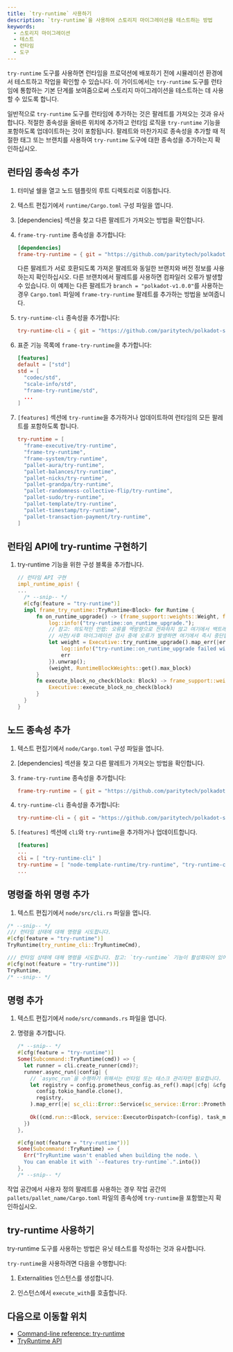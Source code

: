 ```yaml
---
title: `try-runtime` 사용하기
description: `try-runtime`을 사용하여 스토리지 마이그레이션을 테스트하는 방법
keywords:
  - 스토리지 마이그레이션
  - 테스트
  - 런타임
  - 도구
---
```


`try-runtime` 도구를 사용하면 런타임을 프로덕션에 배포하기 전에 시뮬레이션 환경에서 테스트하고 작업을 확인할 수 있습니다.
이 가이드에서는 `try-runtime` 도구를 런타임에 통합하는 기본 단계를 보여줌으로써 스토리지 마이그레이션을 테스트하는 데 사용할 수 있도록 합니다.

일반적으로 `try-runtime` 도구를 런타임에 추가하는 것은 팔레트를 가져오는 것과 유사합니다.
적절한 종속성을 올바른 위치에 추가하고 런타임 로직을 `try-runtime` 기능을 포함하도록 업데이트하는 것이 포함됩니다.
팔레트와 마찬가지로 종속성을 추가할 때 적절한 태그 또는 브랜치를 사용하여 `try-runtime` 도구에 대한 종속성을 추가하는지 확인하십시오.

## 런타임 종속성 추가

1. 터미널 쉘을 열고 노드 템플릿의 루트 디렉토리로 이동합니다.

1. 텍스트 편집기에서 `runtime/Cargo.toml` 구성 파일을 엽니다.

1. [dependencies] 섹션을 찾고 다른 팔레트가 가져오는 방법을 확인합니다.

1. `frame-try-runtime` 종속성을 추가합니다:

   ```toml
   [dependencies]
   frame-try-runtime = { git = "https://github.com/paritytech/polkadot-sdk.git", branch = "polkadot-v1.0.0", optional = true }
   ```

   다른 팔레트가 서로 호환되도록 가져온 팔레트와 동일한 브랜치와 버전 정보를 사용하는지 확인하십시오.
   다른 브랜치에서 팔레트를 사용하면 컴파일러 오류가 발생할 수 있습니다.
   이 예제는 다른 팔레트가 `branch = "polkadot-v1.0.0"`를 사용하는 경우 `Cargo.toml` 파일에 `frame-try-runtime` 팔레트를 추가하는 방법을 보여줍니다.

1. `try-runtime-cli` 종속성을 추가합니다:

   ```toml
   try-runtime-cli = { git = "https://github.com/paritytech/polkadot-sdk.git", branch = "polkadot-v1.0.0", optional = true }
   ```

1. 표준 기능 목록에 `frame-try-runtime`을 추가합니다:

   ```toml
   [features]
   default = ["std"]
   std = [
     "codec/std",
     "scale-info/std",
     "frame-try-runtime/std",
     ...
   ]
   ```

1. `[features]` 섹션에 `try-runtime`을 추가하거나 업데이트하여 런타임의 모든 팔레트를 포함하도록 합니다.

   ```toml
   try-runtime = [
     "frame-executive/try-runtime",
     "frame-try-runtime",
     "frame-system/try-runtime",
     "pallet-aura/try-runtime",
     "pallet-balances/try-runtime",
     "pallet-nicks/try-runtime",
     "pallet-grandpa/try-runtime",
     "pallet-randomness-collective-flip/try-runtime",
     "pallet-sudo/try-runtime",
     "pallet-template/try-runtime",
     "pallet-timestamp/try-runtime",
     "pallet-transaction-payment/try-runtime",
   ]
   ```

## 런타임 API에 try-runtime 구현하기

1. try-runtime 기능을 위한 구성 블록을 추가합니다.

   ```rust
   // 런타임 API 구현
   impl_runtime_apis! {
   ...
     /* --snip-- */
     #[cfg(feature = "try-runtime")]
     impl frame_try_runtime::TryRuntime<Block> for Runtime {
         fn on_runtime_upgrade() -> (frame_support::weights::Weight, frame_support::weights::Weight) {
             log::info!("try-runtime::on_runtime_upgrade.");
             // 참고: 의도적인 언랩: 오류를 역방향으로 전파하지 않고 여기에서 백트레이스를 가지려고 합니다.
             // 사전/사후 마이그레이션 검사 중에 오류가 발생하면 여기에서 즉시 중단합니다.
             let weight = Executive::try_runtime_upgrade().map_err(|err|{
                 log::info!("try-runtime::on_runtime_upgrade failed with: {:?}", err);
                 err
             }).unwrap();
             (weight, RuntimeBlockWeights::get().max_block)
         }
         fn execute_block_no_check(block: Block) -> frame_support::weights::Weight {
             Executive::execute_block_no_check(block)
         }
     }
   }
   ```

## 노드 종속성 추가

1. 텍스트 편집기에서 `node/Cargo.toml` 구성 파일을 엽니다.

1. [dependencies] 섹션을 찾고 다른 팔레트가 가져오는 방법을 확인합니다.

1. `frame-try-runtime` 종속성을 추가합니다:

   ```toml
   frame-try-runtime = { git = "https://github.com/paritytech/polkadot-sdk.git", branch = "polkadot-v1.0.0", optional = true }
   ```

1. `try-runtime-cli` 종속성을 추가합니다:

   ```toml
   try-runtime-cli = { git = "https://github.com/paritytech/polkadot-sdk.git", branch = "polkadot-v1.0.0", optional = true }
   ```

1. `[features]` 섹션에 `cli`와 `try-runtime`을 추가하거나 업데이트합니다.

   ```toml
   [features]
   ...
   cli = [ "try-runtime-cli" ]
   try-runtime = [ "node-template-runtime/try-runtime", "try-runtime-cli" ]
   ...
   ```

## 명령줄 하위 명령 추가

1. 텍스트 편집기에서 `node/src/cli.rs` 파일을 엽니다.

```rust
/* --snip-- */
/// 런타임 상태에 대해 명령을 시도합니다.
#[cfg(feature = "try-runtime")]
TryRuntime(try_runtime_cli::TryRuntimeCmd),

/// 런타임 상태에 대해 명령을 시도합니다. 참고: `try-runtime` 기능이 활성화되어 있어야 합니다.
#[cfg(not(feature = "try-runtime"))]
TryRuntime,
/* --snip-- */
```

## 명령 추가

1. 텍스트 편집기에서 `node/src/commands.rs` 파일을 엽니다.

2. 명령을 추가합니다.

   ```rust
   /* --snip-- */
   #[cfg(feature = "try-runtime")]
   Some(Subcommand::TryRuntime(cmd)) => {
     let runner = cli.create_runner(cmd)?;
     runner.async_run(|config| {
       // `async_run`을 수행하기 위해서는 런타임 또는 태스크 관리자만 필요합니다.
       let registry = config.prometheus_config.as_ref().map(|cfg| &cfg.registry)let task_manager = sc_service::TaskManager::new(
         config.tokio_handle.clone(),
         registry,
       ).map_err(|e| sc_cli::Error::Service(sc_service::Error::Prometheus(e)))?;
       
       Ok((cmd.run::<Block, service::ExecutorDispatch>(config), task_manager))
     })
   },
   
   #[cfg(not(feature = "try-runtime"))]
   Some(Subcommand::TryRuntime) => {
     Err("TryRuntime wasn't enabled when building the node. \
     You can enable it with `--features try-runtime`.".into())
   },
   /* --snip-- */
   ```

작업 공간에서 사용자 정의 팔레트를 사용하는 경우 작업 공간의 `pallets/pallet_name/Cargo.toml` 파일의 종속성에 `try-runtime`을 포함했는지 확인하십시오.

## try-runtime 사용하기

try-runtime 도구를 사용하는 방법은 유닛 테스트를 작성하는 것과 유사합니다.

`try-runtime`을 사용하려면 다음을 수행합니다:

1. Externalities 인스턴스를 생성합니다.

1. 인스턴스에서 `execute_with`를 호출합니다.

<!--
## 예제

## 자원
-->

## 다음으로 이동할 위치

- [Command-line reference: try-runtime](/reference/command-line-tools/try-runtime/)
- [TryRuntime API](https://crates.parity.io/frame_try_runtime/trait.TryRuntime.html)